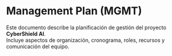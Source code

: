 # Management Plan (MGMT)

Este documento describe la planificación de gestión del proyecto **CyberShield AI**.  
Incluye aspectos de organización, cronograma, roles, recursos y comunicación del equipo.
